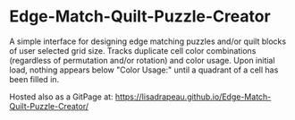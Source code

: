 # Edge-Match-Quilt-Puzzle-Creator
A simple interface for designing edge matching puzzles and/or quilt blocks of user selected grid size. Tracks duplicate cell color combinations (regardless of permutation and/or rotation) and color usage. Upon initial load, nothing appears below "Color Usage:" until a quadrant of a cell has been filled in.

Hosted also as a GitPage at: https://lisadrapeau.github.io/Edge-Match-Quilt-Puzzle-Creator/
